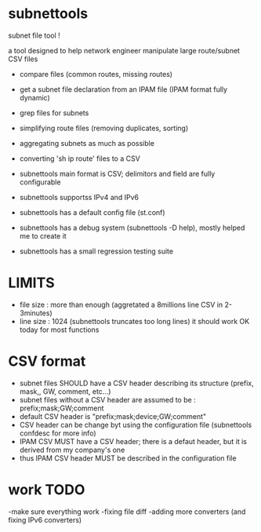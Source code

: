 subnettools
===========

subnet file tool !

a tool designed to help network engineer manipulate large route/subnet CSV files
- compare files (common routes, missing routes)
- get a subnet file declaration from an IPAM file (IPAM format fully dynamic)
- grep files for subnets
- simplifying route files (removing duplicates, sorting)
- aggregating subnets as much as possible
- converting 'sh ip route' files to a CSV

- subnettools main format is CSV; delimitors and field are fully configurable
- subnettools supportss IPv4 and IPv6
- subnettools has a default config file (st.conf)
- subnettools has a debug system (subnettools -D help), mostly helped me to create it
- subnettools has a small regression testing suite


LIMITS
=======
- file size : more than enough (aggretated a 8millions line CSV in 2-3minutes)
- line size : 1024 (subnettools truncates too long lines)
it should work OK today for most functions

CSV format 
===========
- subnet files SHOULD have a CSV header describing its structure (prefix, mask,, GW, comment, etc...)
- subnet files without a CSV header are assumed to be : prefix;mask;GW;comment
- default CSV header is "prefix;mask;device;GW;comment"
- CSV header can be change byt using the configuration file (subnettools confdesc for more info)
- IPAM CSV MUST have a CSV header; there is a defaut header, but it is derived from my company's one
- thus IPAM CSV header MUST be described in the configuration file

work TODO
=========
-make sure everything work
-fixing file diff 
-adding more converters (and fixing IPv6 converters)


